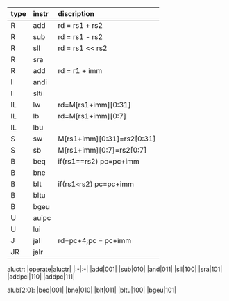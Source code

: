 | type | instr | discription                |
| :--- | :---- | :------------------------- |
| R    | add   | rd = rs1 + rs2             |
| R    | sub   | rd = rs1 - rs2             |
| R    | sll   | rd = rs1 << rs2            |
| R    | sra   |                            |
| R    | add   | rd = r1 + imm              |
| I    | andi  |                            |
| I    | slti  |                            |
| IL   | lw    | rd=M[rs1+imm][0:31]        |
| IL   | lb    | rd=M[rs1+imm][0:7]         |
| IL   | lbu   |                            |
| S    | sw    | M[rs1+imm][0:31]=rs2[0:31] |
| S    | sb    | M[rs1+imm][0:7]=rs2[0:7]   |
| B    | beq   | if(rs1==rs2) pc=pc+imm     |
| B    | bne   |                            |
| B    | blt   | if(rs1`<`rs2) pc=pc+imm    |
| B    | bltu  |                            |
| B    | bgeu  |                            | 
| U    | auipc |                            |
| U    | lui   |                            |
| J    | jal   | rd=pc+4;pc = pc+imm        |
| JR   | jalr  |                            |

aluctr:
|operate|aluctr|
|:-|:-|
|add|001|
|sub|010|
|and|011|
|sll|100|
|sra|101|
|addpci|110|
|addpc|111|

<!-- |srl|100| -->

alub[2:0]:
|beq|001|
|bne|010|
|blt|011|
|bltu|100|
|bgeu|101|
